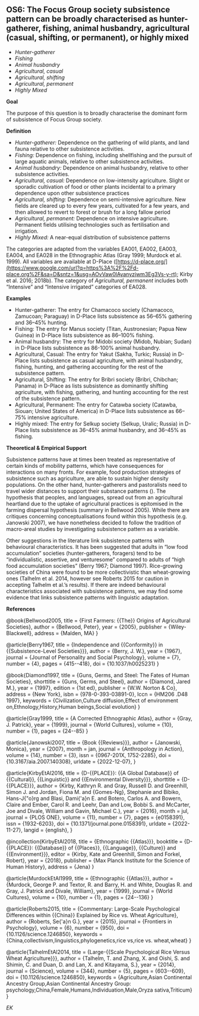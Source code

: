 
## OS6: The Focus Group society subsistence pattern can be broadly characterised as hunter-gatherer, fishing, animal husbandry, agricultural (casual, shifting, or permanent), or highly mixed


- *Hunter-gatherer* 
- *Fishing* 
- *Animal husbandry* 
- *Agricultural, casual* 
- *Agricultural, shifting* 
- *Agricultural, permanent* 
- *Highly Mixed* 

**Goal**

The purpose of this question is to broadly characterise the dominant form of subsistence of Focus Group society.



**Definition**

- *Hunter-gatherer:* Dependence on the gathering of wild plants, and land fauna relative to other subsistence activities.
- *Fishing:* Dependence on fishing, including shellfishing and the pursuit of large aquatic animals, relative to other subsistence activities.
- *Animal husbandry:* Dependence on animal husbandry, relative to other subsistence activities.
- *Agricultural, casual:* Dependence on low-intensity agriculture. Slight or sporadic cultivation of food or other plants incidental to a primary dependence upon other subsistence practices
- *Agricultural, shifting:* Dependence on semi-intensive agriculture. New fields are cleared up to every few years, cultivated for a few years, and then allowed to revert to forest or brush for a long fallow period
- *Agricultural, permanent:* Dependence on intensive agriculture. Permanent fields utilising technologies such as fertilisation and irrigation.
- *Highly Mixed:* A near-equal distribution of subsistence patterns




The categories are adapted from the variables EA001, EA002, EA003, EA004, and EA028 in the Ethnographic Atlas (Gray 1999; Murdock et al. 1999). All variables are available at D-Place ([https://d-place.org/](https://www.google.com/url?q=https%3A%2F%2Fd-place.org%2F&sa=D&sntz=1&usg=AOvVaw0lAyanyzjwm3Eg3Vs-y-rt); Kirby et al. 2016; 2018b). The category of *Agricultural, permanent* includes both “Intensive” and “Intensive irrigated” categories of EA028.



**Examples**

- Hunter-gatherer: The entry for Chamacoco society (Chamacoco, Zamucoan; Paraguay) in D-Place lists subsistence as 56–65% gathering and 36–45% hunting.
- Fishing: The entry for Manus society (Titan, Austronesian; Papua New Guinea) in D-Place lists subsistence as 86–100% fishing.
- Animal husbandry: The entry for Midobi society (Midob, Nubian; Sudan) in D-Place lists subsistence as 86-100% animal husbandry.
- Agricultural, Casual: The entry for Yakut (Sakha, Turkic; Russia) in D-Place lists subsistence as casual agriculture, with animal husbandry, fishing, hunting, and gathering accounting for the rest of the subsistence pattern.
- Agricultural, Shifting: The entry for Bribri society (Bribri, Chibchan; Panama) in D-Place as lists subsistence as dominantly shifting agriculture, with fishing, gathering, and hunting accounting for the rest of the subsistence pattern.
- Agricultural, Permanent: The entry for Catawba society (Catawba, Siouan; United States of America) in D-Place lists subsistence as 66–75% intensive agriculture.
- Highly mixed: The entry for Selkup society (Selkup, Uralic; Russia) in D-Place lists subsistence as 36–45% animal husbandry, and 36–45% as fishing.




**Theoretical & Empirical Support**

Subsistence patterns have at times been treated as representative of certain kinds of mobility patterns, which have consequences for interactions on many fronts. For example, food production strategies of subsistence such as agriculture, are able to sustain higher density populations. On the other hand, hunter-gatherers and pastoralists need to travel wider distances to support their substance patterns (). The hypothesis that peoples, and languages, spread out from an agricultural heartland due to the uptake of agricultural practices is epitomised in the farming dispersal hypothesis (summary in Bellwood 2005). While there are critiques concerning conceptualisations found within this hypothesis (e.g. Janowski 2007), we have nonetheless decided to follow the tradition of macro-areal studies by investigating subsistence pattern as a variable.



Other suggestions in the literature link subsistence patterns with behavioural characteristics. It has been suggested that adults in “low food accumulation” societies (hunter-gatherers, foragers) tend to be “individualistic, assertive, and venturesome” compared to adults of “high food accumulation societies” (Berry 1967; Diamond 1997). Rice-growing societies of China were found to be more collectivistic than wheat-growing ones (Talhelm et al. 2014, however see Roberts 2015 for caution in accepting Talhelm et al.’s results). If there are indeed behavioural characteristics associated with subsistence patterns, we may find some evidence that links subsistence patterns with linguistic adaptation.


**References**

@book{Bellwood2005,
  title = {First Farmers: {{The}} Origins of Agricultural Societies},
  author = {Bellwood, Peter},
  year = {2005},
  publisher = {Wiley-Blackwell},
  address = {Malden, MA}
}

@article{Berry1967,
  title = {Independence and {{Conformity}} in {{Subsistence-Level Societies}}},
  author = {Berry, J. W.},
  year = {1967},
  journal = {Journal of Personality and Social Psychology},
  volume = {7},
  number = {4},
  pages = {415--418},
  doi = {10.1037/h0025231}
}

@book{Diamond1997,
  title = {Guns, Germs, and Steel: The Fates of Human Societies},
  shorttitle = {Guns, Germs, and Steel},
  author = {Diamond, Jared M.},
  year = {1997},
  edition = {1st ed},
  publisher = {W.W. Norton \& Co},
  address = {New York},
  isbn = {978-0-393-03891-0},
  lccn = {HM206 .D48 1997},
  keywords = {Civilization,Culture diffusion,Effect of environment on,Ethnology,History,Human beings,Social evolution}
}

@article{Gray1999,
  title = {A Corrected Ethnographic Atlas},
  author = {Gray, J. Patrick},
  year = {1999},
  journal = {World Cultures},
  volume = {10},
  number = {1},
  pages = {24--85}
}

@article{Janowski2007,
  title = {Book {{Reviews}}},
  author = {Janowski, Monica},
  year = {2007},
  month = jan,
  journal = {Anthropology in Action},
  volume = {14},
  number = {3},
  issn = {0967-201X, 1752-2285},
  doi = {10.3167/aia.2007.140308},
  urldate = {2022-12-07},
 }

@article{KirbyEtAl2016,
  title = {D-{{PLACE}}: {{A Global Database}} of {{Cultural}}, {{Linguistic}} and {{Environmental Diversity}}},
  shorttitle = {D-{{PLACE}}},
  author = {Kirby, Kathryn R. and Gray, Russell D. and Greenhill, Simon J. and Jordan, Fiona M. and {Gomes-Ng}, Stephanie and Bibiko, Hans-J{\"o}rg and Blasi, Dami{\'a}n E. and Botero, Carlos A. and Bowern, Claire and Ember, Carol R. and Leehr, Dan and Low, Bobbi S. and McCarter, Joe and Divale, William and Gavin, Michael C.},
  year = {2016},
  month = jul,
  journal = {PLOS ONE},
  volume = {11},
  number = {7},
  pages = {e0158391},
  issn = {1932-6203},
  doi = {10.1371/journal.pone.0158391},
  urldate = {2022-11-27},
  langid = {english},
}

@incollection{KirbyEtAl2018,
  title = {Ethnographic {{Atlas}}},
  booktitle = {D-{{PLACE}}: {{Database}} of {{Places}}, {{Language}}, {{Culture}} and {{Environment}}},
  editor = {Kirby, Kate and Greenhill, Simon and Forkel, Robert},
  year = {2018},
  publisher = {Max Planck Institute for the Science of Human History},
  address = {Jena}
}

@article{MurdockEtAl1999,
  title = {Ethnographic {{Atlas}}},
  author = {Murdock, George P. and Textor, R. and Barry, H. and White, Douglas R. and Gray, J. Patrick and Divale, William},
  year = {1999},
  journal = {World Cultures},
  volume = {10},
  number = {1},
  pages = {24--136}
}

@article{Roberts2015,
  title = {Commentary: Large-Scale Psychological Differences within {{China}} Explained by Rice vs. Wheat Agriculture},
  author = {Roberts, Se{\'a}n G.},
  year = {2015},
  journal = {Frontiers in Psychology},
  volume = {6},
  number = {950},
  doi = {10.1126/science.1246850},
  keywords = {China,collectivism,linguistics,phylogenetics,rice vs,rice vs. wheat,wheat}
}

@article{TalhelmEtAl2014,
  title = {Large-{{Scale Psychological Rice Versus Wheat Agriculture}}},
  author = {Talhelm, T. and Zhang, X. and Oishi, S. and Shimin, C. and Duan, D. and Lan, X. and Kitayama, S.},
  year = {2014},
  journal = {Science},
  volume = {344},
  number = {5},
  pages = {603--609},
  doi = {10.1126/science.1246850},
  keywords = {Agriculture,Asian Continental Ancestry Group,Asian Continental Ancestry Group: psychology,China,Female,Humans,Individuation,Male,Oryza sativa,Triticum}
}

*EK*

